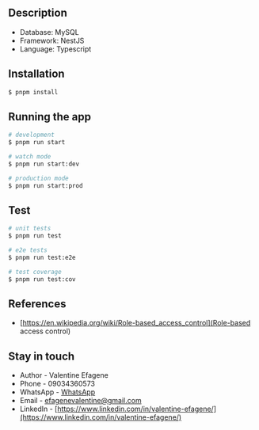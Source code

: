 <!-- <p align="center">
  <a href="http://nestjs.com/" target="blank"><img src="https://nestjs.com/img/logo-small.svg" width="200" alt="Nest Logo" /></a>
</p> -->

## Description
- Database: MySQL
- Framework: NestJS
- Language: Typescript

## Installation

```bash
$ pnpm install
```

## Running the app

```bash
# development
$ pnpm run start

# watch mode
$ pnpm run start:dev

# production mode
$ pnpm run start:prod
```

## Test

```bash
# unit tests
$ pnpm run test

# e2e tests
$ pnpm run test:e2e

# test coverage
$ pnpm run test:cov
```

## References
- [https://en.wikipedia.org/wiki/Role-based_access_control](Role-based access control)

## Stay in touch

- Author - Valentine Efagene
- Phone - 09034360573
- WhatsApp - [WhatsApp](https://wa.me/23434360573)
- Email - [efagenevalentine@gmail.com](mailto:efagenevalentine@gmail.com)
- LinkedIn - [https://www.linkedin.com/in/valentine-efagene/](https://www.linkedin.com/in/valentine-efagene/)